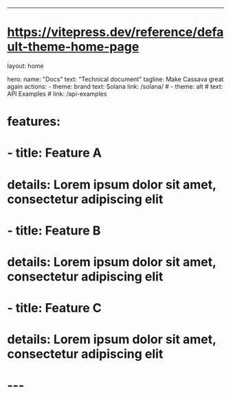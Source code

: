 ---
# https://vitepress.dev/reference/default-theme-home-page
layout: home

hero:
  name: "Docs"
  text: "Technical document"
  tagline: Make Cassava great again
  actions:
    - theme: brand
      text: Solana
      link: /solana/
    # - theme: alt
    #   text: API Examples
    #   link: /api-examples

# features:
#   - title: Feature A
#     details: Lorem ipsum dolor sit amet, consectetur adipiscing elit
#   - title: Feature B
#     details: Lorem ipsum dolor sit amet, consectetur adipiscing elit
#   - title: Feature C
#     details: Lorem ipsum dolor sit amet, consectetur adipiscing elit
# ---

